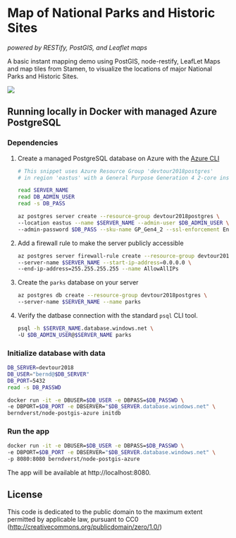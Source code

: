 # Map of National Parks and Historic Sites 
*powered by RESTify, PostGIS, and Leaflet maps*

A basic instant mapping demo using PostGIS, node-restify, LeafLet Maps and map tiles from Stamen, to visualize the locations of major National Parks and Historic Sites.

<a href='http://nodegis-shifter.rhcloud.com/'><img src='https://www.openshift.com/sites/default/files/Parks_preview.png'/></a>

## Running locally in Docker with managed Azure PostgreSQL

### Dependencies
1. Create a managed PostgreSQL database on Azure with the [Azure CLI](https://docs.microsoft.com/en-us/cli/azure/install-azure-cli?view=azure-cli-latest)
    ```bash
    # This snippet uses Azure Resource Group 'devtour2018postgres'
    # in region 'eastus' with a General Purpose Generation 4 2-core instance

    read SERVER_NAME
    read DB_ADMIN_USER
    read -s DB_PASS

    az postgres server create --resource-group devtour2018postgres \
    --location eastus --name $SERVER_NAME --admin-user $DB_ADMIN_USER \
    --admin-password $DB_PASS --sku-name GP_Gen4_2 --ssl-enforcement Enabled
    ```
1. Add a firewall rule to make the server publicly accessible
    ```bash
    az postgres server firewall-rule create --resource-group devtour2018postgres \
    --server-name $SERVER_NAME --start-ip-address=0.0.0.0 \
    --end-ip-address=255.255.255.255 --name AllowAllIPs
    ```
1. Create the `parks` database on your server
    ```bash
    az postgres db create --resource-group devtour2018postgres \
    --server-name $SERVER_NAME --name parks
    ```
1. Verify the datbase connection with the standard `psql` CLI tool.
    ```bash
    psql -h $SERVER_NAME.database.windows.net \
    -U $DB_ADMIN_USER@$SERVER_NAME parks
    ```

### Initialize database with data

```bash
DB_SERVER=devtour2018
DB_USER="bernd@$DB_SERVER"
DB_PORT=5432
read -s DB_PASSWD

docker run -it -e DBUSER=$DB_USER -e DBPASS=$DB_PASSWD \
-e DBPORT=$DB_PORT -e DBSERVER="$DB_SERVER.database.windows.net" \
berndverst/node-postgis-azure initdb
```

### Run the app

```bash
docker run -it -e DBUSER=$DB_USER -e DBPASS=$DB_PASSWD \
-e DBPORT=$DB_PORT -e DBSERVER="$DB_SERVER.database.windows.net" \
-p 8080:8080 berndverst/node-postgis-azure
```

The app will be available at http://localhost:8080.

## License
This code is dedicated to the public domain to the maximum extent permitted by applicable law, pursuant to CC0 (http://creativecommons.org/publicdomain/zero/1.0/)
